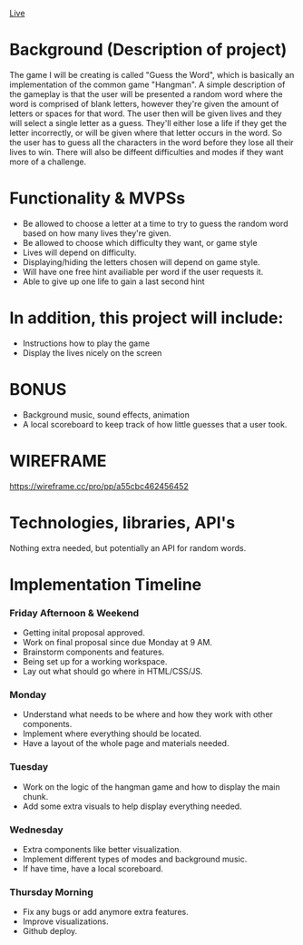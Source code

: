 [Live](https://kiet415.github.io/AAJSProject/)

# Background (Description of project)
The game I will be creating is called "Guess the Word", which is basically
an implementation of the common game "Hangman". A simple description of the 
gameplay is that the user will be presented a random word where the word is
comprised of blank letters, however they're given the amount of letters or 
spaces for that word. The user then will be given lives and they will select
a single letter as a guess. They'll either lose a life if they get the letter
incorrectly, or will be given where that letter occurs in the word. So the 
user has to guess all the characters in the word before they lose all
their lives to win. There will also be diffeent difficulties and modes
if they want more of a challenge.



# Functionality & MVPSs
* Be allowed to choose a letter at a time to try to guess the random word
based on how many lives they're given.
* Be allowed to choose which difficulty they want, or game style
* Lives will depend on difficulty.
* Displaying/hiding the letters chosen will depend on game style.
*  Will have one free hint availiable per word if the user requests it.
*  Able to give up one life to gain a last second hint

# In addition, this project will include: 
*  Instructions how to play the game
*  Display the lives nicely on the screen

# BONUS
*  Background music, sound effects, animation
*  A local scoreboard to keep track of how little guesses that a user took.

# WIREFRAME

https://wireframe.cc/pro/pp/a55cbc462456452



# Technologies, libraries, API's
Nothing extra needed, but potentially an API for random words.

# Implementation Timeline
### Friday Afternoon & Weekend
*  Getting inital proposal approved.
*  Work on final proposal since due Monday at 9 AM.
*  Brainstorm components and features.
*  Being set up for a working workspace.
*  Lay out what should go where in HTML/CSS/JS.
### Monday
*  Understand what needs to be where and how they work with other components.
*  Implement where everything should be located.
*  Have a layout of the whole page and materials needed.
### Tuesday
*  Work on the logic of the hangman game and how to display the main chunk.
*  Add some extra visuals to help display everything needed.
### Wednesday
*  Extra components like better visualization.
*  Implement different types of modes and background music.
*  If have time, have a local scoreboard.
### Thursday Morning
*  Fix any bugs or add anymore extra features.
*  Improve visualizations.
*  Github deploy.
